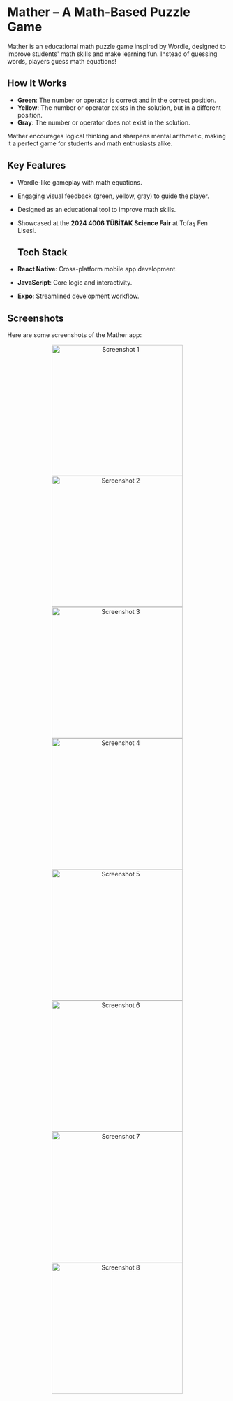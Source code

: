 # Mather – A Math-Based Puzzle Game

Mather is an educational math puzzle game inspired by Wordle, designed to improve students' math skills and make learning fun. Instead of guessing words, players guess math equations!

## How It Works

- **Green**: The number or operator is correct and in the correct position.  
- **Yellow**: The number or operator exists in the solution, but in a different position.  
- **Gray**: The number or operator does not exist in the solution.

Mather encourages logical thinking and sharpens mental arithmetic, making it a perfect game for students and math enthusiasts alike.

## Key Features

- Wordle-like gameplay with math equations.
- Engaging visual feedback (green, yellow, gray) to guide the player.
- Designed as an educational tool to improve math skills.
- Showcased at the **2024 4006 TÜBİTAK Science Fair** at Tofaş Fen Lisesi.

  ## Tech Stack

- **React Native**: Cross-platform mobile app development.
- **JavaScript**: Core logic and interactivity.
- **Expo**: Streamlined development workflow.

## Screenshots

Here are some screenshots of the Mather app:

<p align="center">

<p align="center">
  <img src="https://raw.githubusercontent.com/selmanyalcinn/2022-Portfolio/main/Mather/Mather%20Screenshots/1664619477083.jpg" width="300" alt="Screenshot 1" />
  <img src="https://raw.githubusercontent.com/selmanyalcinn/2022-Portfolio/main/Mather/Mather%20Screenshots/1664619477106.jpg" width="300" alt="Screenshot 2" />
  <img src="https://raw.githubusercontent.com/selmanyalcinn/2022-Portfolio/main/Mather/Mather%20Screenshots/1664619477131.jpg" width="300" alt="Screenshot 3" />
  <img src="https://raw.githubusercontent.com/selmanyalcinn/2022-Portfolio/main/Mather/Mather%20Screenshots/1664619477155.jpg" width="300" alt="Screenshot 4" />
  <img src="https://raw.githubusercontent.com/selmanyalcinn/2022-Portfolio/main/Mather/Mather%20Screenshots/1664619477176.jpg" width="300" alt="Screenshot 5" />
  <img src="https://raw.githubusercontent.com/selmanyalcinn/2022-Portfolio/main/Mather/Mather%20Screenshots/1664619477198.jpg" width="300" alt="Screenshot 6" />
  <img src="https://raw.githubusercontent.com/selmanyalcinn/2022-Portfolio/main/Mather/Mather%20Screenshots/1664619477217.jpg" width="300" alt="Screenshot 7" />
  <img src="https://raw.githubusercontent.com/selmanyalcinn/2022-Portfolio/main/Mather/Mather%20Screenshots/1664619477236.jpg" width="300" alt="Screenshot 8" />
</p>


</p>

